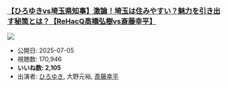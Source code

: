 ### [【ひろゆきvs埼玉県知事】激論！埼玉は住みやすい？魅力を引き出す秘策とは？【ReHacQ高橋弘樹vs斎藤幸平】](https://www.youtube.com/watch?v=ioJUyuvTb6k)
[![](https://img.youtube.com/vi/ioJUyuvTb6k/sddefault.jpg)](https://www.youtube.com/watch?v=ioJUyuvTb6k)
-   公開日: 2025-07-05
-   視聴数: 170,946
-   **いいね数: 2,105**
-   出演者: [ひろゆき](/rehacq_fan/people/ひろゆき "wikilink"), 大野元裕, [斎藤幸平](/rehacq_fan/people/斎藤幸平 "wikilink")
